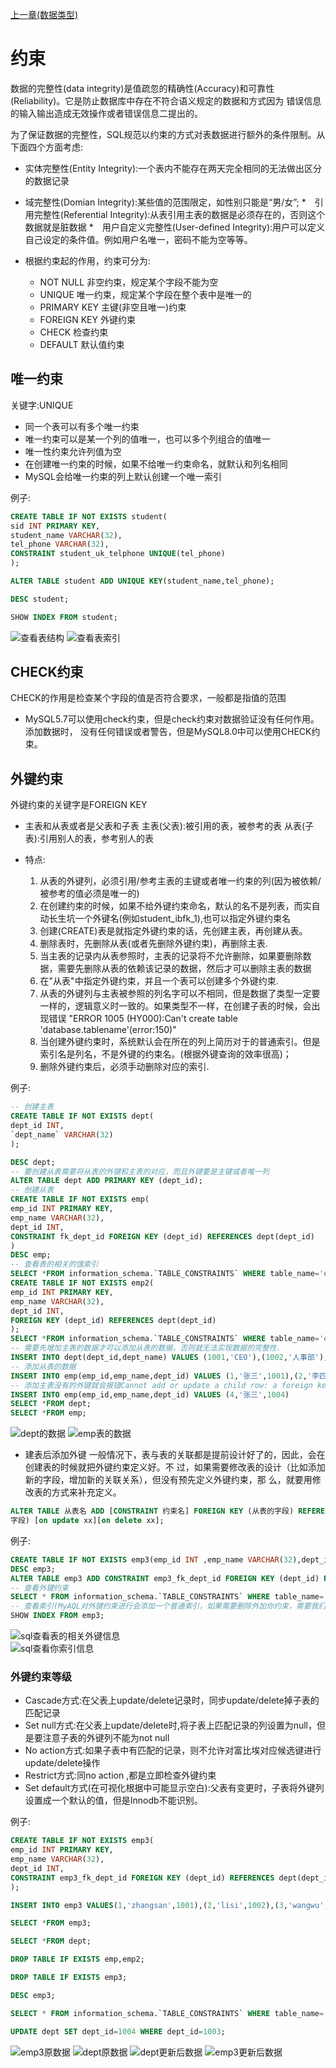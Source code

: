 [上一章(数据类型)](./DATATYPE.MD)
# 约束
数据的完整性(data integrity)是值疏忽的精确性(Accuracy)和可靠性(Reliability)。它是防止数据库中存在不符合语义规定的数据和方式因为
错误信息的输入输出造成无效操作或者错误信息二提出的。

为了保证数据的完整性，SQL规范以约束的方式对表数据进行额外的条件限制。从下面四个方面考虑:
* 实体完整性(Entity Integrity):一个表内不能存在两天完全相同的无法做出区分的数据记录
* 域完整性(Domian Integrity):某些值的范围限定，如性别只能是“男/女”;
*　引用完整性(Referential Integrity):从表引用主表的数据是必须存在的，否则这个数据就是脏数据
*　用户自定义完整性(User-defined Integrity):用户可以定义自己设定的条件值。例如用户名唯一，密码不能为空等等。


*   根据约束起的作用，约束可分为:

    *   NOT NULL 非空约束，规定某个字段不能为空
    *   UNIQUE 唯一约束，规定某个字段在整个表中是唯一的
    *   PRIMARY KEY 主键(非空且唯一)约束
    *   FOREIGN KEY 外键约束
    *   CHECK 检查约束
    *   DEFAULT 默认值约束

## 唯一约束

关键字:UNIQUE
* 同一个表可以有多个唯一约束
* 唯一约束可以是某一个列的值唯一，也可以多个列组合的值唯一
* 唯一性约束允许列值为空
* 在创建唯一约束的时候，如果不给唯一约束命名，就默认和列名相同
* MySQL会给唯一约束的列上默认创建一个唯一索引

例子:
```sql
CREATE TABLE IF NOT EXISTS student(
sid INT PRIMARY KEY,
student_name VARCHAR(32),
tel_phone VARCHAR(32),
CONSTRAINT student_uk_telphone UNIQUE(tel_phone)
); 

ALTER TABLE student ADD UNIQUE KEY(student_name,tel_phone); 

DESC student;

SHOW INDEX FROM student;
```
![查看表结构](./files\唯一索引-1.PNG)
![查看表索引](./files\唯一索引-2.PNG)

## CHECK约束
CHECK的作用是检查某个字段的值是否符合要求，一般都是指值的范围

* MySQL5.7可以使用check约束，但是check约束对数据验证没有任何作用。添加数据时，
没有任何错误或者警告，但是MySQL8.0中可以使用CHECK约束。

  




## 外键约束

外键约束的关键字是FOREIGN KEY

* 主表和从表或者是父表和子表
主表(父表):被引用的表，被参考的表
从表(子表):引用别人的表，参考别人的表

* 特点:
    1. 从表的外键列，必须引用/参考主表的主键或者唯一约束的列(因为被依赖/被参考的值必须是唯一的)
    2. 在创建约束的时候，如果不给外键约束命名，默认的名不是列表，而实自动长生坑一个外键名(例如student_ibfk_1),也可以指定外键约束名
    3. 创建(CREATE)表是就指定外键约束的话，先创建主表，再创建从表。
    4. 删除表时，先删除从表(或者先删除外键约束)，再删除主表.
    5. 当主表的记录内从表参照时，主表的记录将不允许删除，如果要删除数据，需要先删除从表的依赖该记录的数据，然后才可以删除主表的数据
    6. 在"从表"中指定外键约束，并且一个表可以创建多个外键约束.
    7. 从表的外键列与主表被参照的列名字可以不相同，但是数据了类型一定要一样的，逻辑意义时一致的。如果类型不一样，在创建子表的时候，会出现错误
       "ERROR 1005 (HY000):Can't create table 'database.tablename'(error:150)"
    8. 当创建外键约束时，系统默认会在所在的列上简历对于的普通索引。但是索引名是列名，不是外键的约束名。(根据外键查询的效率很高)；
    9. 删除外键约束后，必须手动删除对应的索引.
    
    
例子:
```sql
-- 创建主表
CREATE TABLE IF NOT EXISTS dept(
dept_id INT,
`dept_name` VARCHAR(32)
);

DESC dept;
-- 要创建从表需要将从表的外键和主表的对应，而且外键要是主键或者唯一列
ALTER TABLE dept ADD PRIMARY KEY (dept_id);
-- 创建从表
CREATE TABLE IF NOT EXISTS emp(
emp_id INT PRIMARY KEY,
emp_name VARCHAR(32),
dept_id INT,
CONSTRAINT fk_dept_id FOREIGN KEY (dept_id) REFERENCES dept(dept_id)
)
DESC emp;
-- 查看表的相关的饿索引
SELECT *FROM information_schema.`TABLE_CONSTRAINTS` WHERE table_name='emp'
CREATE TABLE IF NOT EXISTS emp2(
emp_id INT PRIMARY KEY,
emp_name VARCHAR(32),
dept_id INT,
FOREIGN KEY (dept_id) REFERENCES dept(dept_id)
);
SELECT *FROM information_schema.`TABLE_CONSTRAINTS` WHERE table_name='emp2'
-- 需要先增加主表的数据才可以添加从表的数据，否则就无法实现数据的完整性.
INSERT INTO dept(dept_id,dept_name) VALUES (1001,'CEO'),(1002,'人事部'),(1003,'财务部');
-- 添加从表的数据
INSERT INTO emp(emp_id,emp_name,dept_id) VALUES (1,'张三',1001),(2,'李四',1003),(3,'王五',1002);
-- 添加主表没有的外键就会报错Cannot add or update a child row: a foreign key constraint fails (`dbtest13`.`emp`, CONSTRAINT `fk_dept_id` FOREIGN KEY (`dept_id`) REFERENCES `dept` (`dept_id`))
INSERT INTO emp(emp_id,emp_name,dept_id) VALUES (4,'张三',1004)
SELECT *FROM dept;
SELECT *FROM emp;
```
![dept的数据](./files\外键引用-1.PNG)
![emp表的数据](./files\外键引用-2.PNG)
    
* 建表后添加外键
一般情况下，表与表的关联都是提前设计好了的，因此，会在创建表的时候就把外键约束定义好。不
过，如果需要修改表的设计（比如添加新的字段，增加新的关联关系），但没有预先定义外键约束，那
么，就要用修改表的方式来补充定义。
```sql
ALTER TABLE 从表名 ADD [CONSTRAINT 约束名] FOREIGN KEY (从表的字段) REFERENCES 主表名(被引用
字段) [on update xx][on delete xx];
```       
例子:
```sql
CREATE TABLE IF NOT EXISTS emp3(emp_id INT ,emp_name VARCHAR(32),dept_id INT);
DESC emp3;
ALTER TABLE emp3 ADD CONSTRAINT emp3_fk_dept_id FOREIGN KEY (dept_id) REFERENCES dept(dept_id);
-- 查看外键约束
SELECT * FROM information_schema.`TABLE_CONSTRAINTS` WHERE table_name='emp3';
-- 查看索引(MyAQL对外键约束进行会添加一个普通索引，如果需要删除外加你约束，需要我们手动的对外键自动添加的索引进行删除)
SHOW INDEX FROM emp3;
```
![sql查看表的相关外键信息](./files\外键引用-3.PNG)       
![sql查看你索引信息](./files\外键引用-3.PNG)       

### 外键约束等级

* Cascade方式:在父表上update/delete记录时，同步update/delete掉子表的匹配记录
* Set null方式:在父表上update/delete时,将子表上匹配记录的列设置为null，但是要注意子表的外键列不能为not null
* No action方式:如果子表中有匹配的记录，则不允许对富比埃对应候选键进行update/delete操作
* Restrict方式:同no action ,都是立即检查外键约束
* Set default方式(在可视化根据中可能显示空白):父表有变更时，子表将外键列设置成一个默认的值，但是Innodb不能识别。


例子:
```sql
CREATE TABLE IF NOT EXISTS emp3(
emp_id INT PRIMARY KEY,
emp_name VARCHAR(32),
dept_id INT,
CONSTRAINT emp3_fk_dept_id FOREIGN KEY (dept_id) REFERENCES dept(dept_id) ON UPDATE CASCADE ON DELETE SET NULL
);

INSERT INTO emp3 VALUES(1,'zhangsan',1001),(2,'lisi',1002),(3,'wangwu',1003);

SELECT *FROM emp3;

SELECT *FROM dept;

DROP TABLE IF EXISTS emp,emp2;

DROP TABLE IF EXISTS emp3;

DESC emp3;

SELECT * FROM information_schema.`TABLE_CONSTRAINTS` WHERE table_name='emp3';

UPDATE dept SET dept_id=1004 WHERE dept_id=1003;

```
![emp3原数据](./files\约束级别-1.PNG)
![dept原数据](./files\约束级别-2.PNG)
![dept更新后数据](./files\约束级别-3.PNG)
![emp3更新后数据](./files\约束级别-4.PNG)